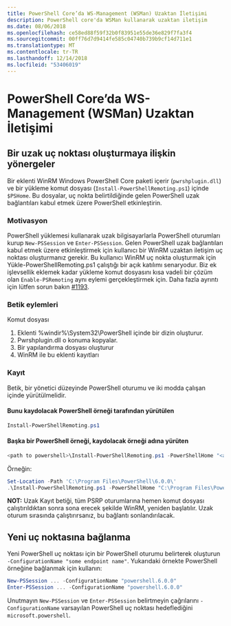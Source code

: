 ```yaml
---
title: PowerShell Core’da WS-Management (WSMan) Uzaktan İletişimi
description: PowerShell core'da WSMan kullanarak uzaktan iletişim
ms.date: 08/06/2018
ms.openlocfilehash: ce58ed88f59f32b0f83951e55de36e829f7fa3f4
ms.sourcegitcommit: 00ff76d7d9414fe585c04740b739b9cf14d711e1
ms.translationtype: MT
ms.contentlocale: tr-TR
ms.lasthandoff: 12/14/2018
ms.locfileid: "53406019"
---
```

# <a name="ws-management-wsman-remoting-in-powershell-core"></a>PowerShell Core’da WS-Management (WSMan) Uzaktan İletişimi

## <a name="instructions-to-create-a-remoting-endpoint"></a>Bir uzak uç noktası oluşturmaya ilişkin yönergeler

Bir eklenti WinRM Windows PowerShell Core paketi içerir (`pwrshplugin.dll`) ve bir yükleme komut dosyası (`Install-PowerShellRemoting.ps1`) içinde `$PSHome`.
Bu dosyalar, uç nokta belirtildiğinde gelen PowerShell uzak bağlantıları kabul etmek üzere PowerShell etkinleştirin.

### <a name="motivation"></a>Motivasyon

PowerShell yüklemesi kullanarak uzak bilgisayarlarla PowerShell oturumları kurup `New-PSSession` ve `Enter-PSSession`.
Gelen PowerShell uzak bağlantıları kabul etmek üzere etkinleştirmek için kullanıcı bir WinRM uzaktan iletişim uç noktası oluşturmanız gerekir.
Bu kullanıcı WinRM uç nokta oluşturmak için Yükle-PowerShellRemoting.ps1 çalıştığı bir açık katılımı senaryodur.
Biz ek işlevsellik eklemek kadar yükleme komut dosyasını kısa vadeli bir çözüm olan `Enable-PSRemoting` aynı eylemi gerçekleştirmek için.
Daha fazla ayrıntı için lütfen sorun bakın [#1193](https://github.com/PowerShell/PowerShell/issues/1193).

### <a name="script-actions"></a>Betik eylemleri

Komut dosyası

1. Eklenti %windir%\System32\PowerShell içinde bir dizin oluşturur.
1. Pwrshplugin.dll o konuma kopyalar.
1. Bir yapılandırma dosyası oluşturur
1. WinRM ile bu eklenti kayıtları

### <a name="registration"></a>Kayıt

Betik, bir yönetici düzeyinde PowerShell oturumu ve iki modda çalışan içinde yürütülmelidir.

#### <a name="executed-by-the-instance-of-powershell-that-it-will-register"></a>Bunu kaydolacak PowerShell örneği tarafından yürütülen

```powershell
Install-PowerShellRemoting.ps1
```

#### <a name="executed-by-another-instance-of-powershell-on-behalf-of-the-instance-that-it-will-register"></a>Başka bir PowerShell örneği, kaydolacak örneği adına yürüten

```powershell
<path to powershell>\Install-PowerShellRemoting.ps1 -PowerShellHome "<absolute path to the instance's $PSHOME>"
```

Örneğin:

```powershell
Set-Location -Path 'C:\Program Files\PowerShell\6.0.0\'
.\Install-PowerShellRemoting.ps1 -PowerShellHome "C:\Program Files\PowerShell\6.0.0\"
```

**NOT:** Uzak Kayıt betiği, tüm PSRP oturumlarına hemen komut dosyası çalıştırıldıktan sonra sona erecek şekilde WinRM, yeniden başlatılır. Uzak oturum sırasında çalıştırırsanız, bu bağlantı sonlandırılacak.

## <a name="how-to-connect-to-the-new-endpoint"></a>Yeni uç noktasına bağlanma

Yeni PowerShell uç noktası için bir PowerShell oturumu belirterek oluşturun `-ConfigurationName "some endpoint name"`. Yukarıdaki örnekte PowerShell örneğine bağlanmak için kullanın:

```powershell
New-PSSession ... -ConfigurationName "powershell.6.0.0"
Enter-PSSession ... -ConfigurationName "powershell.6.0.0"
```

Unutmayın `New-PSSession` ve `Enter-PSSession` belirtmeyin çağrılarını `-ConfigurationName` varsayılan PowerShell uç noktası hedeflediğini `microsoft.powershell`.